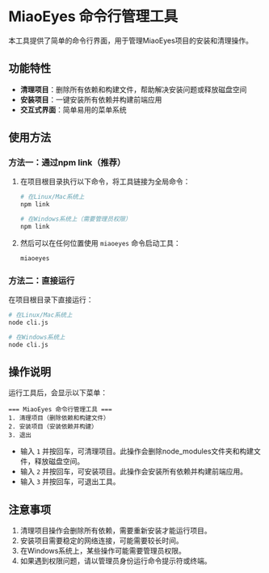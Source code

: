 # MiaoEyes 命令行管理工具

本工具提供了简单的命令行界面，用于管理MiaoEyes项目的安装和清理操作。

## 功能特性

- **清理项目**：删除所有依赖和构建文件，帮助解决安装问题或释放磁盘空间
- **安装项目**：一键安装所有依赖并构建前端应用
- **交互式界面**：简单易用的菜单系统

## 使用方法

### 方法一：通过npm link（推荐）

1. 在项目根目录执行以下命令，将工具链接为全局命令：

   ```bash
   # 在Linux/Mac系统上
   npm link
   
   # 在Windows系统上（需要管理员权限）
   npm link
   ```

2. 然后可以在任何位置使用 `miaoeyes` 命令启动工具：

   ```bash
   miaoeyes
   ```

### 方法二：直接运行

在项目根目录下直接运行：

```bash
# 在Linux/Mac系统上
node cli.js

# 在Windows系统上
node cli.js
```

## 操作说明

运行工具后，会显示以下菜单：

```
=== MiaoEyes 命令行管理工具 ===
1. 清理项目（删除依赖和构建文件）
2. 安装项目（安装依赖并构建）
3. 退出
```

- 输入 `1` 并按回车，可清理项目。此操作会删除node_modules文件夹和构建文件，释放磁盘空间。
- 输入 `2` 并按回车，可安装项目。此操作会安装所有依赖并构建前端应用。
- 输入 `3` 并按回车，可退出工具。

## 注意事项

1. 清理项目操作会删除所有依赖，需要重新安装才能运行项目。
2. 安装项目需要稳定的网络连接，可能需要较长时间。
3. 在Windows系统上，某些操作可能需要管理员权限。
4. 如果遇到权限问题，请以管理员身份运行命令提示符或终端。